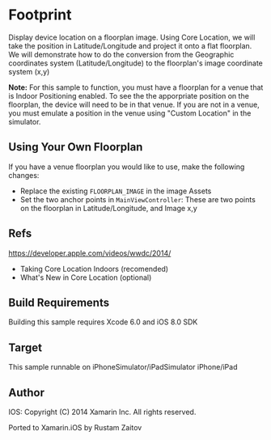 Footprint
==============

Display device location on a floorplan image.
Using Core Location, we will take the position in Latitude/Longitude and project it onto a flat floorplan. We will demonstrate how to do the conversion from the Geographic coordinates system (Latitude/Longitude) to the floorplan's image coordinate system (x,y)

**Note:** For this sample to function, you must have a floorplan for a venue that is Indoor Positioning enabled. To see the the apporpriate position on the floorplan, the device will need to be in that venue. If you are not in a venue, you must emulate a position in the venue using "Custom Location" in the simulator.

Using Your Own Floorplan
------------------------
If you have a venue floorplan you would like to use, make the following changes:

* Replace the existing `FLOORPLAN_IMAGE` in the image Assets
* Set the two anchor points in `MainViewController`: These are two points on the floorplan in Latitude/Longitude, and Image x,y

Refs
----
https://developer.apple.com/videos/wwdc/2014/

* Taking Core Location Indoors (recomended)
* What's New in Core Location (optional)

Build Requirements
------------------

Building this sample requires Xcode 6.0 and iOS 8.0 SDK

Target
------
This sample runnable on iPhoneSimulator/iPadSimulator iPhone/iPad

Author
------ 
IOS:
Copyright (C) 2014 Xamarin Inc. All rights reserved.

Ported to Xamarin.iOS by Rustam Zaitov
